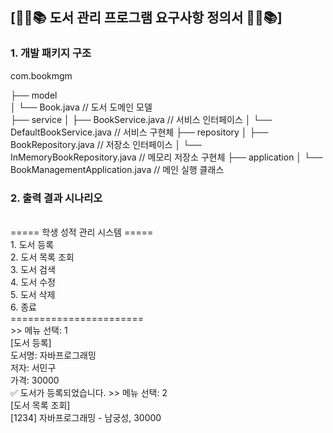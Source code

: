 ## [📕📖📚 도서 관리 프로그램 요구사항 정의서 📕📖📚]

### 1. 개발 패키지 구조 

com.bookmgm

├── model<br>
│   └── Book.java                   // 도서 도메인 모델<br>
├── service
│   ├── BookService.java           // 서비스 인터페이스
│   └── DefaultBookService.java    // 서비스 구현체
├── repository
│   ├── BookRepository.java        	// 저장소 인터페이스
│   └── InMemoryBookRepository.java	// 메모리 저장소 구현체
├── application
│   └── BookManagementApplication.java // 메인 실행 클래스



### 2. 출력 결과 시나리오
<br>
===== 학생 성적 관리 시스템 =====<br>
1. 도서 등록<br>
2. 도서 목록 조회<br>
3. 도서 검색<br>
4. 도서 수정<br>
5. 도서 삭제<br>
6. 종료<br>
=======================<br>
>> 메뉴 선택: 1<br>
[도서 등록]<br>
도서명: 자바프로그래밍<br>
저자: 서민구<br>
가격: 30000<br>
✅ 도서가 등록되었습니다.
>> 메뉴 선택: 2<br>
[도서 목록 조회]<br>
[1234] 자바프로그래밍 - 남궁성, 30000 <br>
<br>
















